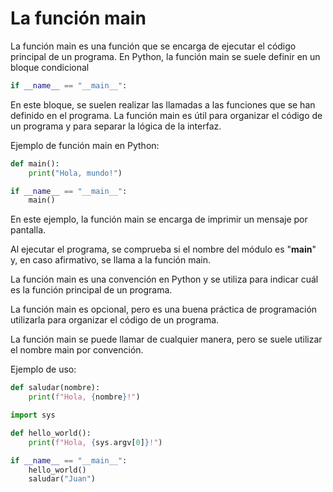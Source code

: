 # La función main

La función main es una función que se encarga de ejecutar el código principal de un programa.
En Python, la función main se suele definir en un bloque condicional 
```python
if __name__ == "__main__":
```
En este bloque, se suelen realizar las llamadas a las funciones que se han definido en el programa.
La función main es útil para organizar el código de un programa y para separar la lógica de la interfaz.

Ejemplo de función main en Python:
```python
def main():
    print("Hola, mundo!")

if __name__ == "__main__":
    main()
```
En este ejemplo, la función main se encarga de imprimir un mensaje por pantalla.

Al ejecutar el programa, se comprueba si el nombre del módulo es "__main__" y, en caso afirmativo, se llama a la función main.

La función main es una convención en Python y se utiliza para indicar cuál es la función principal de un programa.

La función main es opcional, pero es una buena práctica de programación utilizarla para organizar el código de un programa.

La función main se puede llamar de cualquier manera, pero se suele utilizar el nombre main por convención.

Ejemplo de uso:
```python
def saludar(nombre):
    print(f"Hola, {nombre}!")

import sys

def hello_world():
    print(f"Hola, {sys.argv[0]}!")

if __name__ == "__main__":
    hello_world()
    saludar("Juan")
```

